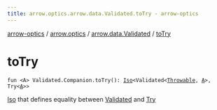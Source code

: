```yaml
---
title: arrow.optics.arrow.data.Validated.toTry - arrow-optics
---
```


[arrow-optics](../../index.html) / [arrow.optics](../index.html) / [arrow.data.Validated](index.html) / [toTry](./to-try.html)

# toTry

`fun <A> Validated.Companion.toTry(): `[`Iso`](../-iso.html)`<Validated<`[`Throwable`](https://kotlinlang.org/api/latest/jvm/stdlib/kotlin/-throwable/index.html)`, `[`A`](to-try.html#A)`>, Try<`[`A`](to-try.html#A)`>>`

[Iso](../-iso.html) that defines equality between [Validated](#) and [Try](#)

